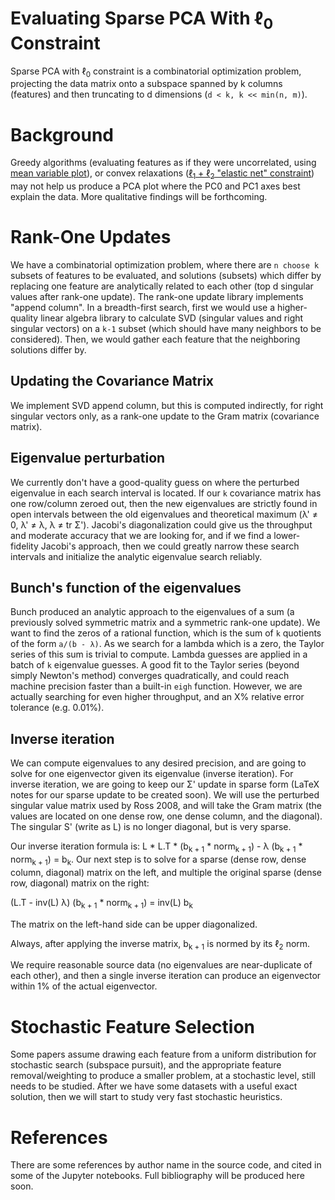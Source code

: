 # Evaluating Sparse PCA With ℓ<sub>0</sub> Constraint

Sparse PCA with ℓ<sub>0</sub> constraint is a combinatorial optimization problem, projecting the data matrix onto a subspace spanned by k columns (features) and then truncating to d dimensions (`d < k, k << min(n, m)`).

# Background

Greedy algorithms (evaluating features as if they were uncorrelated, using <a href="https://satijalab.org/seurat/reference/findvariablefeatures">mean variable plot</a>), or convex relaxations (<a href="https://rdrr.io/cran/elasticnet/man/spca.html">ℓ<sub>1</sub> + ℓ<sub>2</sub> "elastic net" constraint</a>) may not help us produce a PCA plot where the PC0 and PC1 axes best explain the data. More qualitative findings will be forthcoming.

# Rank-One Updates

We have a combinatorial optimization problem, where there are `n choose k` subsets of features to be evaluated, and solutions (subsets) which differ by replacing one feature are analytically related to each other (top d singular values after rank-one update). The rank-one update library implements "append column". In a breadth-first search, first we would use a higher-quality linear algebra library to calculate SVD (singular values and right singular vectors) on a `k-1` subset (which should have many neighbors to be considered). Then, we would gather each feature that the neighboring solutions differ by.

## Updating the Covariance Matrix

We implement SVD append column, but this is computed indirectly, for right singular vectors only, as a rank-one update to the Gram matrix (covariance matrix).

## Eigenvalue perturbation

We currently don't have a good-quality guess on where the perturbed eigenvalue in each search interval is located. If our `k` covariance matrix has one row/column zeroed out, then the new eigenvalues are strictly found in open intervals between the old eigenvalues and theoretical maximum (λ' ≠ 0, λ' ≠ λ, λ ≠ tr Σ'). Jacobi's diagonalization could give us the throughput and moderate accuracy that we are looking for, and if we find a lower-fidelity Jacobi's approach, then we could greatly narrow these search intervals and initialize the analytic eigenvalue search reliably.

## Bunch's function of the eigenvalues

Bunch produced an analytic approach to the eigenvalues of a sum (a previously solved symmetric matrix and a symmetric rank-one update). We want to find the zeros of a rational function, which is the sum of `k` quotients of the form `a/(b - λ)`. As we search for a lambda which is a zero, the Taylor series of this sum is trivial to compute. Lambda guesses are applied in a batch of `k` eigenvalue guesses. A good fit to the Taylor series (beyond simply Newton's method) converges quadratically, and could reach machine precision faster than a built-in `eigh` function. However, we are actually searching for even higher throughput, and an X% relative error tolerance (e.g. 0.01%).

## Inverse iteration

We can compute eigenvalues to any desired precision, and are going to solve for one eigenvector given its eigenvalue (inverse iteration). For inverse iteration, we are going to keep our Σ' update in sparse form (LaTeX notes for our sparse update to be created soon). We will use the perturbed singular value matrix used by Ross 2008, and will take the Gram matrix (the values are located on one dense row, one dense column, and the diagonal). The singular S' (write as L) is no longer diagonal, but is very sparse.

Our inverse iteration formula is: L * L.T * (b<sub>k + 1</sub> * norm<sub>k + 1</sub>) - λ (b<sub>k + 1</sub> * norm<sub>k + 1</sub>) = b<sub>k</sub>. Our next step is to solve for a sparse (dense row, dense column, diagonal) matrix on the left, and multiple the original sparse (dense row, diagonal) matrix on the right:

(L.T - inv(L) λ) (b<sub>k + 1</sub> * norm<sub>k + 1</sub>) = inv(L) b<sub>k</sub>

The matrix on the left-hand side can be upper diagonalized.

Always, after applying the inverse matrix, b<sub>k + 1</sub> is normed by its ℓ<sub>2</sub> norm.

We require reasonable source data (no eigenvalues are near-duplicate of each other), and then a single inverse iteration can produce an eigenvector within 1% of the actual eigenvector.

# Stochastic Feature Selection

Some papers assume drawing each feature from a uniform distribution for stochastic search (subspace pursuit), and the appropriate feature removal/weighting to produce a smaller problem, at a stochastic level, still needs to be studied. After we have some datasets with a useful exact solution, then we will start to study very fast stochastic heuristics.

# References

There are some references by author name in the source code, and cited in some of the Jupyter notebooks. Full bibliography will be produced here soon.